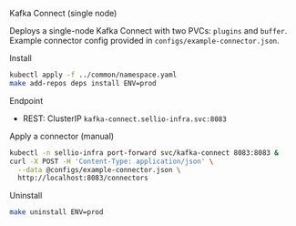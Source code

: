 Kafka Connect (single node)

Deploys a single-node Kafka Connect with two PVCs: `plugins` and `buffer`. Example connector config provided in `configs/example-connector.json`.

Install

```bash
kubectl apply -f ../common/namespace.yaml
make add-repos deps install ENV=prod
```

Endpoint

- REST: ClusterIP `kafka-connect.sellio-infra.svc:8083`

Apply a connector (manual)

```bash
kubectl -n sellio-infra port-forward svc/kafka-connect 8083:8083 &
curl -X POST -H 'Content-Type: application/json' \
  --data @configs/example-connector.json \
  http://localhost:8083/connectors
```

Uninstall

```bash
make uninstall ENV=prod
```


